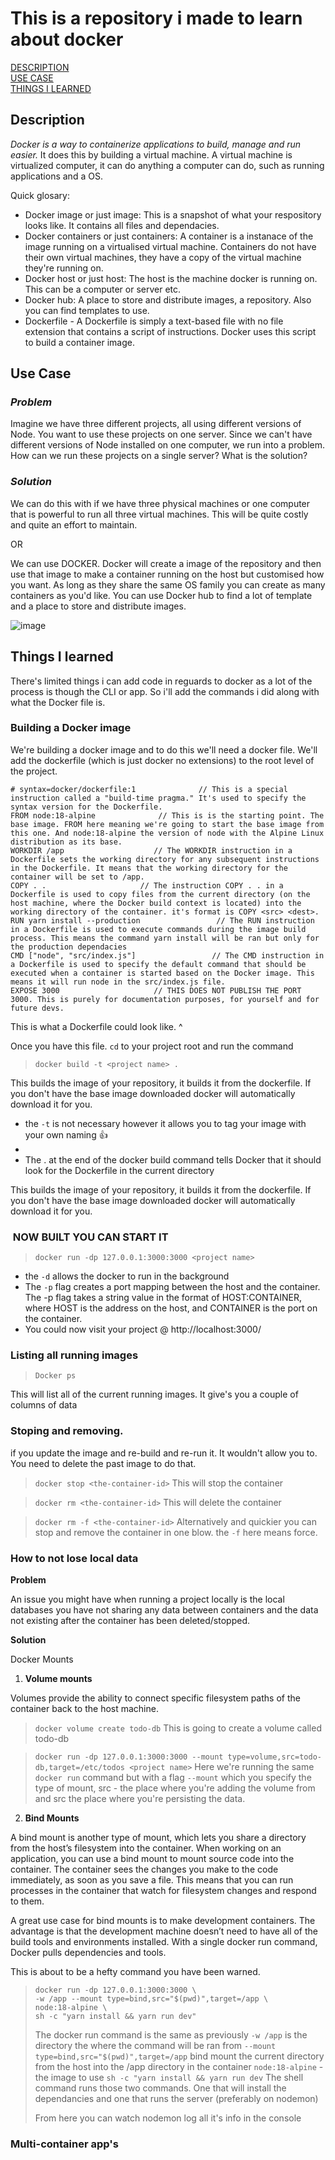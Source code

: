 # **This is a repository i made to learn about docker**

[DESCRIPTION](#description) 
<br>
[USE CASE](#use-case) 
<br>
[THINGS I LEARNED](#things-i-learned) 

## **Description** 

*Docker is a way to containerize applications to build, manage and run easier.* It does this by building a virtual machine. A virtual machine is virtualized computer, it can do anything a computer can do, such as running applications and a OS. 

Quick glosary:

- Docker image or just image: This is a snapshot of what your respository looks like. It contains all files and dependacies.
- Docker containers or just containers: A container is a instanace of the image running on a virtualised virtual machine. Containers do not have their own virtual machines, they have a copy of the virtual machine they're running on.
- Docker host or just host: The host is the machine docker is running on. This can be a computer or server etc.
- Docker hub: A place to store and distribute images, a repository. Also you can find templates to use.
- Dockerfile - A Dockerfile is simply a text-based file with no file extension that contains a script of instructions. Docker uses this script to build a container image.


## **Use Case**

### *Problem*

Imagine we have three different projects, all using different versions of Node. You want to use these projects on one server. Since we can't have different versions of Node installed on one computer, we run into a problem. How can we run these projects on a single server? What is the solution?

### *Solution*

We can do this with if we have three physical machines or one computer that is powerful to run all three virtual machines. This will be quite costly and quite an effort to maintain.

OR

We can use DOCKER. Docker will create a image of the repository and then use that image to make a container running on the host but customised how you want. As long as they share the same OS family you can create as many containers as you'd like. You can use Docker hub to find a lot of template and a place to store and distribute images.

![image](https://github.com/dylan909/Docker/assets/73878448/ed891556-913e-4ba9-8925-15536d7f82eb)

## Things I learned 

There's limited things i can add code in reguards to docker as a lot of the process is though the CLI or app. So i'll add the commands i did along with what the Docker file is.

### Building a Docker image

We're building a docker image and to do this we'll need a docker file. We'll add the dockerfile (which is just docker no extensions) to the root level of the project. 

```
# syntax=docker/dockerfile:1              // This is a special instruction called a "build-time pragma." It's used to specify the syntax version for the Dockerfile.
FROM node:18-alpine              // This is is the starting point. The base image. FROM here meaning we're going to start the base image from this one. And node:18-alpine the version of node with the Alpine Linux distribution as its base.
WORKDIR /app                    // The WORKDIR instruction in a Dockerfile sets the working directory for any subsequent instructions in the Dockerfile. It means that the working directory for the container will be set to /app. 
COPY . .                     // The instruction COPY . . in a Dockerfile is used to copy files from the current directory (on the host machine, where the Docker build context is located) into the working directory of the container. it's format is COPY <src> <dest>.
RUN yarn install --production                 // The RUN instruction in a Dockerfile is used to execute commands during the image build process. This means the command yarn install will be ran but only for the production dependacies
CMD ["node", "src/index.js"]                 // The CMD instruction in a Dockerfile is used to specify the default command that should be executed when a container is started based on the Docker image. This means it will run node in the src/index.js file.
EXPOSE 3000                     // THIS DOES NOT PUBLISH THE PORT 3000. This is purely for documentation purposes, for yourself and for future devs.
```

This is what a Dockerfile could look like. ^


Once you have this file. `cd` to your project root and run the command

> `docker build -t <project name> .`

This builds the image of your repository, it builds it from the dockerfile. If you don't have the base image downloaded docker will automatically download it for you.

- the `-t` is not necessary however it allows you to tag your image with your own naming 👍
-
- The . at the end of the docker build command tells Docker that it should look for the Dockerfile in the current directory

This builds the image of your repository, it builds it from the dockerfile. If you don't have the base image downloaded docker will automatically download it for you.

###  NOW BUILT YOU CAN START IT

> `docker run -dp 127.0.0.1:3000:3000 <project name>`

- the `-d` allows the docker to run in the background
- The `-p` flag creates a port mapping between the host and the container. The -p flag takes a string value in the format of HOST:CONTAINER, where HOST is the address on the host, and CONTAINER is the port on the container.
- You could now visit your project @ http://localhost:3000/

### Listing all running images

> `Docker ps`

This will list all of the current running images. It give's you a couple of columns of data

### Stoping and removing.

if you update the image and  re-build and re-run it. It wouldn't allow you to. You need to delete the past image to do that.

> `docker stop <the-container-id>`
> This will stop the container

> `docker rm <the-container-id>`
> This will delete the container

> `docker rm -f <the-container-id>`
> Alternatively and quickier you can stop and remove the container in one blow. the `-f` here means force.

### How to not lose local data

**Problem**

An issue you might have when running a project locally is the local databases you have not sharing any data between containers and the data not existing after the container has been deleted/stopped.

**Solution**

Docker Mounts


1. **Volume mounts**

Volumes provide the ability to connect specific filesystem paths of the container back to the host machine.

> `docker volume create todo-db`
> This is going to create a volume called todo-db

> `docker run -dp 127.0.0.1:3000:3000 --mount type=volume,src=todo-db,target=/etc/todos <project name>`
> Here we're running the same `docker run` command but with a flag `--mount` which you specify the type of mount, src - the place where you're adding the volume from and src the place where you're persisting the data.

2. **Bind Mounts**

A bind mount is another type of mount, which lets you share a directory from the host’s filesystem into the container. When working on an application, you can use a bind mount to mount source code into the container. The container sees the changes you make to the code immediately, as soon as you save a file. This means that you can run processes in the container that watch for filesystem changes and respond to them.

A great use case for bind mounts is to make development containers. The advantage is that the development machine doesn’t need to have all of the build tools and environments installed. With a single docker run command, Docker pulls dependencies and tools.

This is about to be a hefty command you have been warned.

> ```
> docker run -dp 127.0.0.1:3000:3000 \
> -w /app --mount type=bind,src="$(pwd)",target=/app \
> node:18-alpine \
> sh -c "yarn install && yarn run dev"
> ```
>
> The docker run command is the same as previously
> `-w /app` is the directory the where the command will be ran from
> `--mount type=bind,src="$(pwd)",target=/app` bind mount the current directory from the host into the /app directory in the container
> `node:18-alpine` - the image to use
> `sh -c "yarn install && yarn run dev` The shell command runs those two commands. One that will install the dependancies and one that runs the server (preferably on nodemon)
>
> From here you can watch nodemon log all it's info in the console

### Multi-container app's

